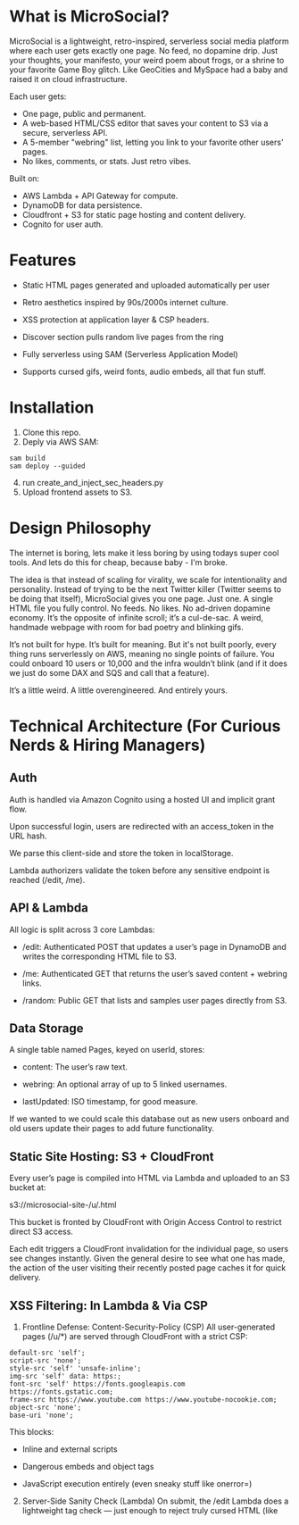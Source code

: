 # What is MicroSocial?
MicroSocial is a lightweight, retro-inspired, serverless social media platform where each user gets exactly one page. No feed, no dopamine drip. Just your thoughts, your manifesto, your weird poem about frogs, or a shrine to your favorite Game Boy glitch. Like GeoCities and MySpace had a baby and raised it on cloud infrastructure.

Each user gets:

* One page, public and permanent.
* A web-based HTML/CSS editor that saves your content to S3 via a secure, serverless API.
* A 5-member "webring" list, letting you link to your favorite other users' pages.
* No likes, comments, or stats. Just retro vibes.
	
Built on:

* AWS Lambda + API Gateway for compute.
* DynamoDB for data persistence. 
* Cloudfront + S3 for static page hosting and content delivery. 
* Cognito for user auth.
	
# Features

* Static HTML pages generated and uploaded automatically per user
  
* Retro aesthetics inspired by 90s/2000s internet culture.

* XSS protection at application layer & CSP headers.
  
* Discover section pulls random live pages from the ring
  
* Fully serverless using SAM (Serverless Application Model)
  
* Supports cursed gifs, weird fonts, audio embeds, all that fun stuff.


# Installation

1) Clone this repo.
2) Deply via AWS SAM:
```
sam build
sam deploy --guided
```
4) run create_and_inject_sec_headers.py
5) Upload frontend assets to S3. 



# Design Philosophy
The internet is boring, lets make it less boring by using todays super cool tools. And lets do this for cheap, because baby - I'm broke. 

The idea is that instead of scaling for virality, we scale for intentionality and personality. Instead of trying to be the next Twitter killer (Twitter seems to be doing that itself), MicroSocial gives you one page. Just one. A single HTML file you fully control. No feeds. No likes. No ad-driven dopamine economy. It’s the opposite of infinite scroll; it’s a cul-de-sac. A weird, handmade webpage with room for bad poetry and blinking gifs.

It’s not built for hype. It’s built for meaning. But it's not built poorly, every thing runs serverlessly on AWS, meaning no single points of failure. You could onboard 10 users or 10,000 and the infra wouldn’t blink (and if it does we just do some DAX and SQS and call that a feature). 

It’s a little weird. A little overengineered. And entirely yours.


# Technical Architecture (For Curious Nerds & Hiring Managers)


## Auth
Auth is handled via Amazon Cognito using a hosted UI and implicit grant flow.

Upon successful login, users are redirected with an access_token in the URL hash.

We parse this client-side and store the token in localStorage.

Lambda authorizers validate the token before any sensitive endpoint is reached (/edit, /me).

## API & Lambda
All logic is split across 3 core Lambdas:
* /edit: Authenticated POST that updates a user’s page in DynamoDB and writes the corresponding HTML file to S3.

* /me: Authenticated GET that returns the user’s saved content + webring links.

* /random: Public GET that lists and samples user pages directly from S3.

## Data Storage
A single table named Pages, keyed on userId, stores:

* content: The user’s raw text.

* webring: An optional array of up to 5 linked usernames.

* lastUpdated: ISO timestamp, for good measure.

If we wanted to we could scale this database out as new users onboard and old users update their pages to add future functionality. 

## Static Site Hosting: S3 + CloudFront

Every user’s page is compiled into HTML via Lambda and uploaded to an S3 bucket at:

s3://microsocial-site-<account-id>/u/<username>.html

This bucket is fronted by CloudFront with Origin Access Control to restrict direct S3 access.

Each edit triggers a CloudFront invalidation for the individual page, so users see changes instantly. Given the general desire to see what one has made, the action of the user visiting their recently posted page caches it for quick delivery. 
	
## XSS Filtering: In Lambda & Via CSP 
1. Frontline Defense: Content-Security-Policy (CSP)
All user-generated pages (/u/*) are served through CloudFront with a strict CSP:
```
default-src 'self';
script-src 'none';
style-src 'self' 'unsafe-inline';
img-src 'self' data: https:;
font-src 'self' https://fonts.googleapis.com https://fonts.gstatic.com;
frame-src https://www.youtube.com https://www.youtube-nocookie.com;
object-src 'none';
base-uri 'none';
```

This blocks:

* Inline and external scripts

* Dangerous embeds and object tags

* JavaScript execution entirely (even sneaky stuff like onerror=)

2. Server-Side Sanity Check (Lambda)
On submit, the /edit Lambda does a lightweight tag check — just enough to reject truly cursed HTML (like <script> or <iframe>).
		
## Frontend: HTML, JS, CSS--

The editor and viewer are designed as a single-page app.
JS handles.
* Token parsing + routing
* Fetching/saving page content by calling Lambdas with OAC. 
* Rendering webring + discover links
* Discover functionality pulls random S3 keys, strips u/, and links them on the homepage.
		
## Why Serverless?

MicroSocial is powered entirely by AWS Serverless technologies. This decision was made early and intentionally, not just for cost-efficiency but to maximize scalability, reduce operational overhead, and stay true to the ethos of minimalism that the project itself promotes. Users only get one page; I should only need one pipeline.
	
By using AWS SAM, I could define the infrastructure as code and deploy it with a single command. The stack includes:


## Why Not Just Use a CMS?

Because I’m not building Medium. MicroSocial isn't about monetized likes, infinite feeds, or analytics dashboards. It’s about control. I wanted users to have a single page, like in the old web, a chunk of HTML they could claim. You don’t need a CMS for that. You need Lambda, some permissions, and a little respect for the craft.

	
## License
MIT. Because information wants to be free.

## TODO that I may get to. 
1. Chatbot that allows users to generate HTML and screws with them slightly.
2. Messaging.
3. "My Vibe" section.
4. More monitoring.
5. SEO.

